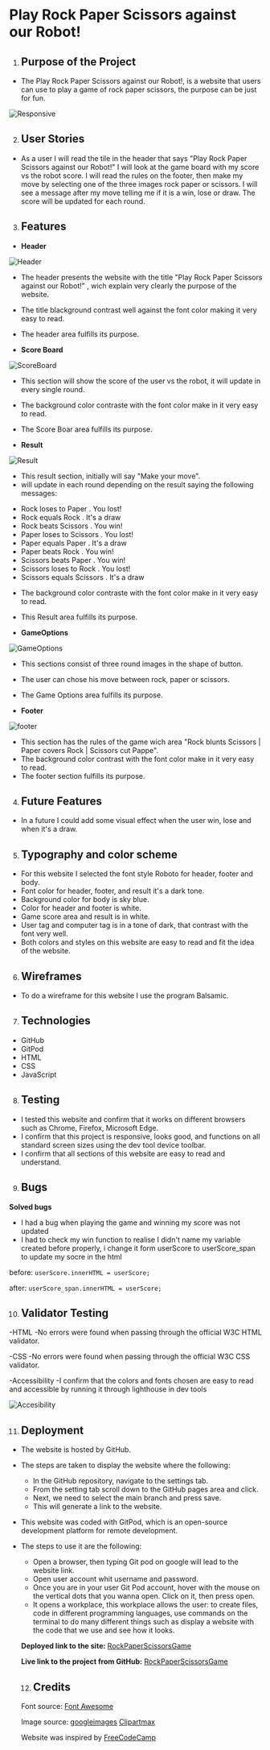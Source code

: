 # Play Rock Paper Scissors against our Robot!

1. ## Purpose of the Project

* The Play Rock Paper Scissors against our Robot!, is a website that users can use to play a game of rock paper scissors, the purpose can be just for fun.

![Responsive](/images/responsive.JPG)

2. ## User Stories

* As a user I will read the tile in the header that says "Play Rock Paper Scissors against our Robot!" I will look at the game board with my score vs the robot score. I will read the rules on the footer, then make my move by selecting one of the three images rock paper or scissors. I will see a message after my move telling me if it is a win, lose or draw. The score will be updated for each round.

3. ## Features

* **Header**

![Header](/images/header.JPG)

* The header presents the website with the title "Play Rock Paper Scissors against our Robot!" , wich explain very clearly the purpose of the website.
* The title blackground contrast well against the font color making it very easy to read.
* The header area fulfills its purpose.

* **Score Board**

![ScoreBoard](/images/score-board.JPG)

* This section will show the score of the user vs the robot, it will update in every single round.
* The background color contraste with the font color make in it very easy to read.
* The Score Boar area fulfills its purpose.

* **Result**

![Result](/images/Result.JPG)

* This result section, initially will say "Make your move".
*  will update in each round depending on the result saying the following messages:
- Rock loses to Paper . You lost!
- Rock equals Rock . It's a draw
- Rock beats Scissors . You win!
- Paper loses to Scissors . You lost!
- Paper equals Paper . It's a draw
- Paper beats Rock . You win!
- Scissors beats Paper . You win!
- Scissors loses to Rock . You lost!
- Scissors equals Scissors . It's a draw

* The background color contraste with the font color make in it very easy to read.
* This Result area fulfills its purpose.

* **GameOptions**

![GameOptions](/images/GameOptions.JPG)

* This sections consist of three round images in the shape of button.
* The user can chose his move between rock, paper or scissors.
* The Game Options area fulfills its purpose.

* **Footer**

![footer](/images/footer.JPG)

* This section has the rules of the game wich area "Rock blunts Scissors | Paper covers Rock | Scissors cut Pappe".
* The background color contrast with the font color make in it very easy to read.
* The footer section fulfills its purpose.

4. ## Future Features

* In a future I could add some visual effect when the user win, lose and when it's a draw.

5. ## Typography and color scheme

* For this website I selected the font style Roboto for header, footer and body.
* Font color for header, footer, and result it's a dark tone.
* Background color for body is sky blue.
* Color for header and footer is white.
* Game score area and result is in white.
* User tag and computer tag is in a tone of dark, that contrast with the font very well.
* Both colors and styles on this website are easy to read and fit the idea of the website.

6. ## Wireframes
 
* To do a wireframe for this website I use the program Balsamic.

7. ## Technologies
 
* GitHub
* GitPod
* HTML
* CSS
* JavaScript

8. ## Testing
 
* I tested this website and confirm that it works on different browsers such as Chrome, Firefox, Microsoft Edge.
* I confirm that this project is responsive, looks good, and functions on all standard screen sizes using the dev tool device toolbar.
* I confirm that all sections of this website are easy to read and understand.

9. ## Bugs
 
**Solved bugs**

* I had a bug when playing the game and winning my score was not updated
* I had to check my win function to realise I didn't name my variable created before properly, i change it form userScore to userScore_span to update my socre in the html

before:
`userScore.innerHTML = userScore;`

after:
`userScore_span.innerHTML = userScore;`

10. ## Validator Testing
 
-HTML
    -No errors were found when passing through the official W3C HTML validator.
 
-CSS
    -No errors were found when passing through the official  W3C CSS validator.
 
-Accessibility
    -I confirm that the colors and fonts chosen are easy to read and accessible by running it through lighthouse in dev tools

![Accesibility](/images/Accesibility.JPG)

11. ## Deployment
 
* The website is hosted by GitHub.
* The steps are taken to display the website where the following:
    - In the GitHub repository, navigate to the settings tab.
    - From the setting tab scroll down to the GitHub pages area and click.
    - Next, we need to select the main branch and press save.
    - This will generate a link to the website.
 
* This website was coded with GitPod, which is an open-source development platform for remote development.
* The steps to use it are the following:
    - Open a browser, then typing  Git pod on google will lead  to the website link.
    - Open user account whit username and password.
    - Once you are in your user Git Pod account, hover with the mouse on the vertical dots that you wanna open.
    Click on it, then press open.
    - It opens a workplace, this workplace allows the user: to create files, code in different programming languages, use commands on the terminal to do many different things such as display a website with the code that we use and see how it looks.

    **Deployed link to the site:** [RockPaperScissorsGame](https://juanmanuelnaya.github.io/RockPaperScissorsGame/)

    **Live link to the project from GitHub:** [RockPaperScissorsGame](https://github.com/JuanManuelNaya/RockPaperScissorsGame)

    12. ## Credits

    Font source: [Font Awesome](https://fontawesome.com/search?q=sort&m=free)

    Image source: [googleimages](https://www.google.ie/imghp?hl=en&tab=ri&authuser=0&ogbl)
                  [Clipartmax](https://www.clipartmax.com/)

    Website was inspired by [FreeCodeCamp](https://www.youtube.com/watch?v=jaVNP3nIAv0)

